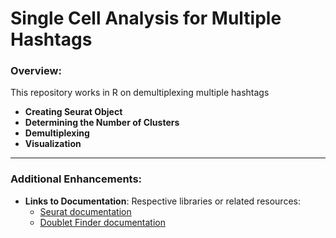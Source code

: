 # Single Cell Analysis for Multiple Hashtags 

### Overview:
This repository works in R on demultiplexing multiple hashtags 

- **Creating Seurat Object**
- **Determining the Number of Clusters** 
- **Demultiplexing**
- **Visualization**

---

### Additional Enhancements:
- **Links to Documentation**: Respective libraries or related resources:
  - [Seurat documentation](https://github.com/satijalab/seurat)
  - [Doublet Finder documentation](https://github.com/chris-mcginnis-ucsf/DoubletFinder)

